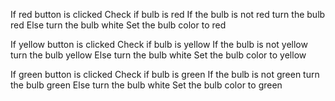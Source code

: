 If red button is clicked
    Check if bulb is red
        If the bulb is not red
            turn the bulb red
        Else
            turn the bulb white
    Set the bulb color to red

If yellow button is clicked
    Check if bulb is yellow
        If the bulb is not yellow
            turn the bulb yellow
        Else
            turn the bulb white
    Set the bulb color to yellow

If green button is clicked
    Check if bulb is green
        If the bulb is not green
            turn the bulb green
        Else
            turn the bulb white
    Set the bulb color to green